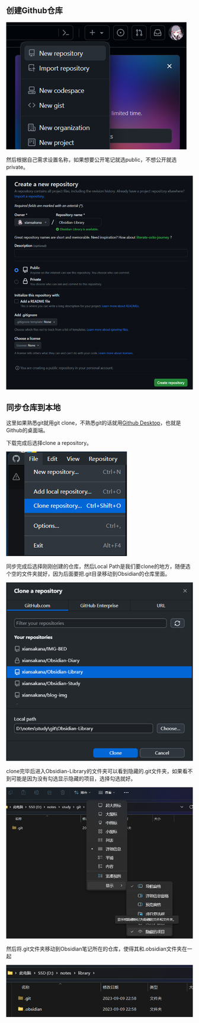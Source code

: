 ## 创建Github仓库

![](https://raw.githubusercontent.com/xiansakana/IMG-BED/main/202309092235458.png)

然后根据自己需求设置名称，如果想要公开笔记就选public，不想公开就选private。

![](https://raw.githubusercontent.com/xiansakana/IMG-BED/main/202309092237808.png)

## 同步仓库到本地

这里如果熟悉git就用git clone，不熟悉git的话就用[Github Desktop](https://desktop.github.com/)，也就是Github的桌面端。

下载完成后选择clone a repository。

![](https://raw.githubusercontent.com/xiansakana/IMG-BED/main/202309092247855.png)

同步完成后选择刚刚创建的仓库，然后Local Path是我们要clone的地方，随便选个空的文件夹就好，因为后面要把.git目录移动到Obsidian的仓库里面。

![](https://raw.githubusercontent.com/xiansakana/IMG-BED/main/202309092250928.png)

clone完毕后进入Obsidian-Library的文件夹可以看到隐藏的.git文件夹，如果看不到可能是因为没有勾选显示隐藏的项目，选择勾选就好。

![](https://raw.githubusercontent.com/xiansakana/IMG-BED/main/202309092256350.png)

然后将.git文件夹移动到Obsidian笔记所在的仓库，使得其和.obsidian文件夹在一起

![](https://raw.githubusercontent.com/xiansakana/IMG-BED/main/202309092303503.png)









